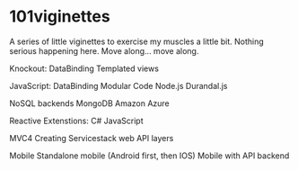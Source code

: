 101viginettes
=============

A series of little viginettes to exercise my muscles a little bit. Nothing serious happening here. Move along... move along.

Knockout:
  DataBinding
  Templated views

JavaScript:
  DataBinding
  Modular Code
  Node.js
  Durandal.js
  
NoSQL backends
  MongoDB
  Amazon
  Azure
  
  
Reactive Extenstions:
  C#
  JavaScript
  
MVC4
  Creating Servicestack web API layers
  
  
Mobile
  Standalone mobile (Android first, then IOS)
  Mobile with API backend
